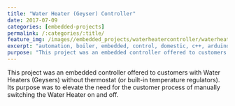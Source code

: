 ```yaml
---
title: "Water Heater (Geyser) Controller"
date: 2017-07-09
categories: [embedded-projects]
permalink: /:categories/:title/
feature_img: /images//embedded_projects/waterheatercontroller/waterheatercontroller_img00.jpg
excerpt: "automation, boiler, embedded, control, domestic, c++, arduino, microcontroller"
purpose: "This project was an embedded controller offered to customers with Water Heaters (Geysers) without thermostat (or built-in temperature regulators). Its purpose was to elevate the need for the customer process of manually switching the Water Heater on and off."
---
```

This project was an embedded controller offered to customers with Water Heaters (Geysers) without thermostat (or built-in temperature regulators). Its purpose was to elevate the need for the customer process of manually switching the Water Heater on and off.
